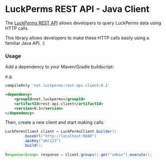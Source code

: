 # LuckPerms REST API - Java Client

The [LuckPerms REST API](https://github.com/LuckPerms/rest-api) allows developers to query LuckPerms data using HTTP calls.

This library allows developers to make these HTTP calls easily using a familiar Java API. :)

### Usage

Add a dependency to your Maven/Gradle buildscript:

e.g.

```groovy
compileOnly 'net.luckperms:rest-api-client:0.1'
```

```xml
<dependency>
    <groupId>net.luckperms</groupId>
    <artifactId>rest-api-client</artifactId>
    <version>0.1</version>
</dependency>
```

Then, create a new client and start making calls:

```java
LuckPermsClient client = LuckPermsClient.builder()
        .baseUrl("http://localhost:8080")
        .apiKey("abc123")
        .build();
        
Response<Group> response = client.groups().get("admin").execute();
```
